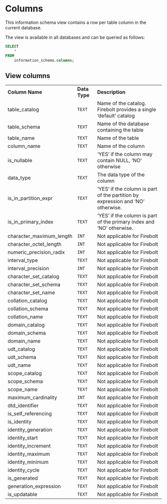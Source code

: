 # Columns

This information schema view contains a row per table column in the current database.

The view is available in all databases and can be queried as follows:

```sql
SELECT 
    * 
FROM 
    information_schema.columns;
```

## View columns

|                            |               |                                                                                |
| -------------------------- | ------------- | ------------------------------------------------------------------------------ |
| **Column Name**            | **Data Type** | **Description**                                                                |
| table\_catalog             | `TEXT`        | Name of the catalog. Firebolt provides a single ‘default’ catalog              |
| table\_schema              | `TEXT`        | Name of the database containing the table                                      |
| table\_name                | `TEXT`        | Name of the table                                                              |
| column\_name               | `TEXT`        | Name of the column                                                             |
| is\_nullable               | `TEXT`        | ‘YES’ if the column may contain NULL, ‘NO’ otherwise                           |
| data\_type                 | `TEXT`        | The data type of the column                                                    |
| is\_in\_partition\_expr    | `TEXT`        | ‘YES’ if the column is part of the partition by expression and ‘NO’ otherwise. |
| is\_in\_primary\_index     | `TEXT`        | ‘YES’ if the column is part of the primary index and ‘NO’ otherwise.           |
| character\_maximum\_length | `INT`         | Not applicable for Firebolt                                                    |
| character\_octet\_length   | `INT`         | Not applicable for Firebolt                                                    |
| numeric\_precision\_radix  | `INT`         | Not applicable for Firebolt                                                    |
| interval\_type             | `TEXT`        | Not applicable for Firebolt                                                    |
| interval\_precision        | `INT`         | Not applicable for Firebolt                                                    |
| character\_set\_catalog    | `TEXT`        | Not applicable for Firebolt                                                    |
| character\_set\_schema     | `TEXT`        | Not applicable for Firebolt                                                    |
| character\_set\_name       | `TEXT`        | Not applicable for Firebolt                                                    |
| collation\_catalog         | `TEXT`        | Not applicable for Firebolt                                                    |
| collation\_schema          | `TEXT`        | Not applicable for Firebolt                                                    |
| collation\_name            | `TEXT`        | Not applicable for Firebolt                                                    |
| domain\_catalog            | `TEXT`        | Not applicable for Firebolt                                                    |
| domain\_schema             | `TEXT`        | Not applicable for Firebolt                                                    |
| domain\_name               | `TEXT`        | Not applicable for Firebolt                                                    |
| udt\_catalog               | `TEXT`        | Not applicable for Firebolt                                                    |
| udt\_schema                | `TEXT`        | Not applicable for Firebolt                                                    |
| udt\_name                  | `TEXT`        | Not applicable for Firebolt                                                    |
| scope\_catalog             | `TEXT`        | Not applicable for Firebolt                                                    |
| scope\_schema              | `TEXT`        | Not applicable for Firebolt                                                    |
| scope\_name                | `TEXT`        | Not applicable for Firebolt                                                    |
| maximum\_cardinality       | `INT`         | Not applicable for Firebolt                                                    |
| dtd\_identifier            | `TEXT`        | Not applicable for Firebolt                                                    |
| is\_self\_referencing      | `TEXT`        | Not applicable for Firebolt                                                    |
| is\_identity               | `TEXT`        | Not applicable for Firebolt                                                    |
| identity\_generation       | `TEXT`        | Not applicable for Firebolt                                                    |
| identity\_start            | `TEXT`        | Not applicable for Firebolt                                                    |
| identity\_increment        | `TEXT`        | Not applicable for Firebolt                                                    |
| identity\_maximum          | `TEXT`        | Not applicable for Firebolt                                                    |
| identity\_minimum          | `TEXT`        | Not applicable for Firebolt                                                    |
| identity\_cycle            | `TEXT`        | Not applicable for Firebolt                                                    |
| is\_generated              | `TEXT`        | Not applicable for Firebolt                                                    |
| generation\_expression     | `TEXT`        | Not applicable for Firebolt                                                    |
| is\_updatable              | `TEXT`        | Not applicable for Firebolt                                                    |
